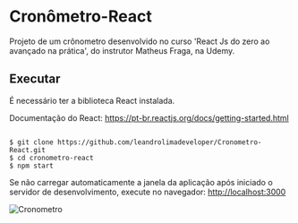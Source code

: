 # Cronômetro-React

Projeto de um crônometro desenvolvido no curso 'React Js do zero ao avançado na prática', do instrutor Matheus Fraga, na Udemy.

## Executar 
É necessário ter a biblioteca React instalada. 

Documentação do React: https://pt-br.reactjs.org/docs/getting-started.html
```

$ git clone https://github.com/leandrolimadeveloper/Cronometro-React.git 
$ cd cronometro-react
$ npm start

```

Se não carregar automaticamente a janela da aplicação após iniciado o servidor de desenvolvimento, execute no navegador:
[http://localhost:3000](http://localhost:3000)

![Cronometro](https://user-images.githubusercontent.com/76854209/154800940-0fb7b3eb-19f0-43fb-9918-95cb9cc8ec84.jpg)
